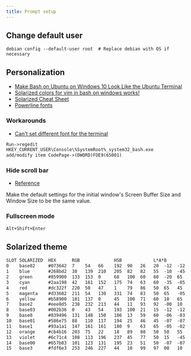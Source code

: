 ```yaml
---
title: Prompt setup
---
```


## Change default user

```shell
debian config --default-user root  # Replace debian with OS if necessary
```

## Personalization

- [Make Bash on Ubuntu on Windows 10 Look Like the Ubuntu Terminal](https://medium.com/@jgarijogarde/make-bash-on-ubuntu-on-windows-10-look-like-the-ubuntu-terminal-f7566008c5c2)
- [Solarized colors for vim in bash on windows works!](https://www.reddit.com/r/bashonubuntuonwindows/comments/60da1u/solarized_colors_for_vim_in_bash_on_windows_works/)
- [Solarized Cheat Sheet](http://www.zovirl.com/2011/07/22/solarized_cheat_sheet/)
- [Powerline fonts](https://medium.com/@slmeng/how-to-install-powerline-fonts-in-windows-b2eedecace58)

### Workarounds

- [Can't set different font for the terminal](https://github.com/Microsoft/WSL/issues/757)

```txt
Run->regedit
HKEY_CURRENT_USER\Console\%SystemRoot%_system32_bash.exe
add/modify item CodePage->(DWORD)FDE9(65001)
```

### Hide scroll bar

- [Reference](https://github.com/Microsoft/WSL/issues/407#issuecomment-295761589)

Make the default settings for the initial window's Screen Buffer Size and Window Size to be the same
value.

### Fullscreen mode

```txt
Alt+Shift+Enter
```

## Solarized theme

```txt
SLOT SOLARIZED  HEX      RGB             HSB            L*A*B          16/8   TERMCOL   XTERM/HEX
0    base02     #073642  7    54   66    192  90   26   20  -12  -12   0/4    black     235  #262626
1    blue       #268bd2  38   139  210   205  82   82   55  -10  -45   4/4    blue      33   #0087ff
2    green      #859900  133  153  0     68   100  60   60  -20  65    2/2    green     64   #5f8700
3    cyan       #2aa198  42   161  152   175  74   63   60  -35  -05   6/6    cyan      37   #00afaf
4    red        #dc322f  220  50   47    1    79   86   50  65   45    1/1    red       160  #d70000
5    magenta    #d33682  211  54   130   331  74   83   50  65   -05   5/5    magenta   125  #af005f
6    yellow     #b58900  181  137  0     45   100  71   60  10   65    3/3    yellow    136  #af8700
7    base2      #eee8d5  238  232  213   44   11   93   92  -00  10    7/7    white     254  #e4e4e4
8    base03     #002b36  0    43   54    193  100  21   15  -12  -12   8/4    brblack   234  #1c1c1c
9    base0      #839496  131  148  150   186  13   59   60  -06  -03   12/6   brblue    244  #808080
10   base01     #586e75  88   110  117   194  25   46   45  -07  -07   10/7   brgreen   240  #585858
11   base1      #93a1a1  147  161  161   180  9    63   65  -05  -02   14/4   brcyan    245  #8a8a8a
12   orange     #cb4b16  203  75   22    18   89   80   50  50   55    9/3    brred     166  #d75f00
13   violet     #6c71c4  108  113  196   237  45   77   50  15   -45   13/5   brmagenta 61   #5f5faf
14   base00     #657b83  101  123  131   195  23   51   50  -07  -07   11/7   bryellow  241  #626262
15   base3      #fdf6e3  253  246  227   44   10   99   97  00   10    15/7   brwhite   230  #ffffd7
```
